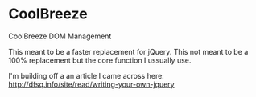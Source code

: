 # CoolBreeze
CoolBreeze DOM Management

This meant to be a faster replacement for jQuery.  This not meant to be a 100% replacement but the core function I ussually use.

I'm building off a an article I came across here: http://dfsq.info/site/read/writing-your-own-jquery
